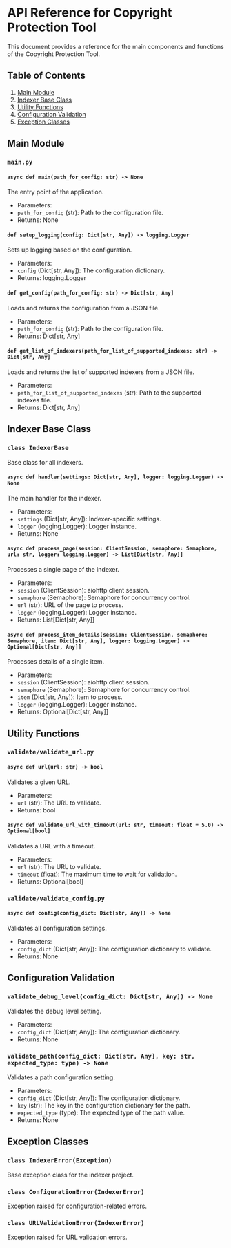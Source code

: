 # API Reference for Copyright Protection Tool

This document provides a reference for the main components and functions of the Copyright Protection Tool.

## Table of Contents

1. [Main Module](#main-module)
2. [Indexer Base Class](#indexer-base-class)
3. [Utility Functions](#utility-functions)
4. [Configuration Validation](#configuration-validation)
5. [Exception Classes](#exception-classes)

## Main Module

### `main.py`

#### `async def main(path_for_config: str) -> None`

The entry point of the application.

- Parameters:
 - `path_for_config` (str): Path to the configuration file.
- Returns: None

#### `def setup_logging(config: Dict[str, Any]) -> logging.Logger`

Sets up logging based on the configuration.

- Parameters:
 - `config` (Dict[str, Any]): The configuration dictionary.
- Returns: logging.Logger

#### `def get_config(path_for_config: str) -> Dict[str, Any]`

Loads and returns the configuration from a JSON file.

- Parameters:
 - `path_for_config` (str): Path to the configuration file.
- Returns: Dict[str, Any]

#### `def get_list_of_indexers(path_for_list_of_supported_indexes: str) -> Dict[str, Any]`

Loads and returns the list of supported indexers from a JSON file.

- Parameters:
 - `path_for_list_of_supported_indexes` (str): Path to the supported indexes file.
- Returns: Dict[str, Any]

## Indexer Base Class

### `class IndexerBase`

Base class for all indexers.

#### `async def handler(settings: Dict[str, Any], logger: logging.Logger) -> None`

The main handler for the indexer.

- Parameters:
 - `settings` (Dict[str, Any]): Indexer-specific settings.
 - `logger` (logging.Logger): Logger instance.
- Returns: None

#### `async def process_page(session: ClientSession, semaphore: Semaphore, url: str, logger: logging.Logger) -> List[Dict[str, Any]]`

Processes a single page of the indexer.

- Parameters:
 - `session` (ClientSession): aiohttp client session.
 - `semaphore` (Semaphore): Semaphore for concurrency control.
 - `url` (str): URL of the page to process.
 - `logger` (logging.Logger): Logger instance.
- Returns: List[Dict[str, Any]]

#### `async def process_item_details(session: ClientSession, semaphore: Semaphore, item: Dict[str, Any], logger: logging.Logger) -> Optional[Dict[str, Any]]`

Processes details of a single item.

- Parameters:
 - `session` (ClientSession): aiohttp client session.
 - `semaphore` (Semaphore): Semaphore for concurrency control.
 - `item` (Dict[str, Any]): Item to process.
 - `logger` (logging.Logger): Logger instance.
- Returns: Optional[Dict[str, Any]]

## Utility Functions

### `validate/validate_url.py`

#### `async def url(url: str) -> bool`

Validates a given URL.

- Parameters:
 - `url` (str): The URL to validate.
- Returns: bool

#### `async def validate_url_with_timeout(url: str, timeout: float = 5.0) -> Optional[bool]`

Validates a URL with a timeout.

- Parameters:
 - `url` (str): The URL to validate.
 - `timeout` (float): The maximum time to wait for validation.
- Returns: Optional[bool]

### `validate/validate_config.py`

#### `async def config(config_dict: Dict[str, Any]) -> None`

Validates all configuration settings.

- Parameters:
 - `config_dict` (Dict[str, Any]): The configuration dictionary to validate.
- Returns: None

## Configuration Validation

### `validate_debug_level(config_dict: Dict[str, Any]) -> None`

Validates the debug level setting.

- Parameters:
 - `config_dict` (Dict[str, Any]): The configuration dictionary.
- Returns: None

### `validate_path(config_dict: Dict[str, Any], key: str, expected_type: type) -> None`

Validates a path configuration setting.

- Parameters:
 - `config_dict` (Dict[str, Any]): The configuration dictionary.
 - `key` (str): The key in the configuration dictionary for the path.
 - `expected_type` (type): The expected type of the path value.
- Returns: None

## Exception Classes

### `class IndexerError(Exception)`

Base exception class for the indexer project.

### `class ConfigurationError(IndexerError)`

Exception raised for configuration-related errors.

### `class URLValidationError(IndexerError)`

Exception raised for URL validation errors.

